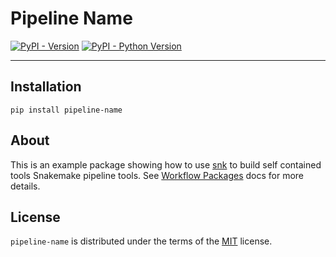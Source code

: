 # Pipeline Name

[![PyPI - Version](https://img.shields.io/pypi/v/pipeline-name.svg)](https://pypi.org/project/pipeline-name)
[![PyPI - Python Version](https://img.shields.io/pypi/pyversions/pipeline-name.svg)](https://pypi.org/project/pipeline-name)

-----

## Installation

```console
pip install pipeline-name
```

## About 

This is an example package showing how to use [snk](https://snk.wytamma.com/) to build self contained tools Snakemake pipeline tools. See [Workflow Packages](https://snk.wytamma.com/workflow_packages/) docs for more details.

## License

`pipeline-name` is distributed under the terms of the [MIT](https://spdx.org/licenses/MIT.html) license.
